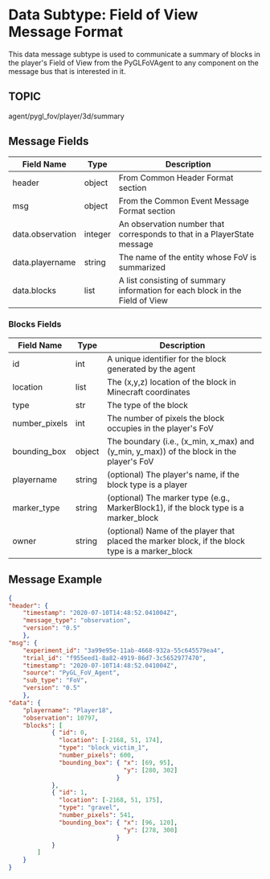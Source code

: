 # Data Subtype: Field of View Message Format
This data message subtype is used to communicate a summary of blocks in the player's Field of View from the PyGLFoVAgent to any component on the message bus that is interested in it. 

## TOPIC

agent/pygl_fov/player/3d/summary

## Message Fields

| Field Name | Type | Description
| --- | --- | ---|
| header | object | From Common Header Format section
| msg | object | From the Common Event Message Format section 
| data.observation | integer | An observation number that corresponds to that in a PlayerState message
| data.playername | string | The name of the entity whose FoV is summarized
| data.blocks | list | A list consisting of summary information for each block in the Field of View

### Blocks Fields

| Field Name    | Type   | Description
|---------------|--------|-------------
| id            | int    | A unique identifier for the block generated by the agent
| location      | list   | The (x,y,z) location of the block in Minecraft coordinates
| type          | str    | The type of the block
| number_pixels | int    | The number of pixels the block occupies in the player's FoV
| bounding_box  | object | The boundary (i.e., (x_min, x_max) and (y_min, y_max)) of the block in the player's FoV
| playername    | string | (optional) The player's name, if the block type is a player
| marker_type   | string | (optional) The marker type (e.g., MarkerBlock1), if the block type is a marker_block
| owner         | string | (optional) Name of the player that placed the marker block, if the block type is a marker_block


## Message Example

```json
{
"header": {
    "timestamp": "2020-07-10T14:48:52.041004Z",
    "message_type": "observation", 
    "version": "0.5" 
    }, 
"msg": {
    "experiment_id": "3a99e95e-11ab-4668-932a-55c645579ea4", 
    "trial_id": "f955eed1-8a82-4919-86d7-3c5652977470", 
    "timestamp": "2020-07-10T14:48:52.041004Z",
    "source": "PyGL_FoV_Agent", 
    "sub_type": "FoV", 
    "version": "0.5"
    }, 
"data": {
	"playername": "Player18", 
	"observation": 10797, 
	"blocks": [
		    { "id": 0, 
		      "location": [-2168, 51, 174], 
		      "type": "block_victim_1", 
		      "number_pixels": 600, 
		      "bounding_box": { "x": [69, 95], 
		                        "y": [280, 302]
		                      }
    		}, 
		    { "id": 1, 
		      "location": [-2168, 51, 175], 
		      "type": "gravel", 
		      "number_pixels": 541, 
		      "bounding_box": { "x": [96, 120], 
		                        "y": [278, 300]
                              }
            }
        ]
    }
}
```
